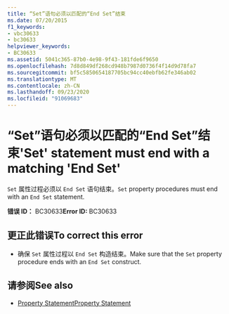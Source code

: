 ```yaml
---
title: “Set”语句必须以匹配的“End Set”结束
ms.date: 07/20/2015
f1_keywords:
- vbc30633
- bc30633
helpviewer_keywords:
- BC30633
ms.assetid: 5041c365-87b0-4e98-9f43-181fde6f9650
ms.openlocfilehash: 7d8d849df268cd948b7987d0736f4f14d9d78fa7
ms.sourcegitcommit: bf5c5850654187705bc94cc40ebfb62fe346ab02
ms.translationtype: MT
ms.contentlocale: zh-CN
ms.lasthandoff: 09/23/2020
ms.locfileid: "91069683"
---
```

# <a name="set-statement-must-end-with-a-matching-end-set"></a><span data-ttu-id="4da62-102">“Set”语句必须以匹配的“End Set”结束</span><span class="sxs-lookup"><span data-stu-id="4da62-102">'Set' statement must end with a matching 'End Set'</span></span>

<span data-ttu-id="4da62-103">`Set` 属性过程必须以 `End Set` 语句结束。</span><span class="sxs-lookup"><span data-stu-id="4da62-103">`Set` property procedures must end with an `End Set` statement.</span></span>  
  
 <span data-ttu-id="4da62-104">**错误 ID：** BC30633</span><span class="sxs-lookup"><span data-stu-id="4da62-104">**Error ID:** BC30633</span></span>  
  
## <a name="to-correct-this-error"></a><span data-ttu-id="4da62-105">更正此错误</span><span class="sxs-lookup"><span data-stu-id="4da62-105">To correct this error</span></span>  
  
- <span data-ttu-id="4da62-106">确保 `Set` 属性过程以 `End Set` 构造结束。</span><span class="sxs-lookup"><span data-stu-id="4da62-106">Make sure that the `Set` property procedure ends with an `End Set` construct.</span></span>  
  
## <a name="see-also"></a><span data-ttu-id="4da62-107">请参阅</span><span class="sxs-lookup"><span data-stu-id="4da62-107">See also</span></span>

- [<span data-ttu-id="4da62-108">Property Statement</span><span class="sxs-lookup"><span data-stu-id="4da62-108">Property Statement</span></span>](../language-reference/statements/property-statement.md)
